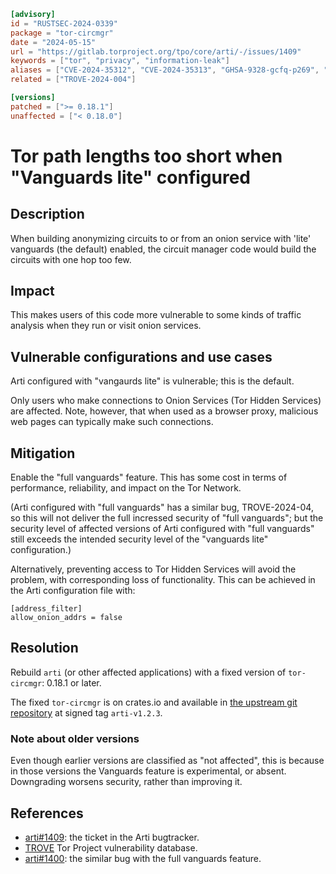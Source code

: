 ```toml
[advisory]
id = "RUSTSEC-2024-0339"
package = "tor-circmgr"
date = "2024-05-15"
url = "https://gitlab.torproject.org/tpo/core/arti/-/issues/1409"
keywords = ["tor", "privacy", "information-leak"]
aliases = ["CVE-2024-35312", "CVE-2024-35313", "GHSA-9328-gcfq-p269", "GHSA-c96h-cxx6-rmg9", "TROVE-2024-003"]
related = ["TROVE-2024-004"]

[versions]
patched = [">= 0.18.1"]
unaffected = ["< 0.18.0"]
```

# Tor path lengths too short when "Vanguards lite" configured

## Description

When building anonymizing circuits to or from an onion service with 
'lite' vanguards (the default) enabled, 
the circuit manager code would build the circuits with one hop too few.

## Impact

This makes users of this code more vulnerable to some kinds of traffic analysis
when they run or visit onion services.

## Vulnerable configurations and use cases

Arti configured with "vangaurds lite" is vulnerable;
this is the default.

Only users who make connections to Onion Services
(Tor Hidden Services) are affected.
Note, however, that when used as a browser proxy,
malicious web pages can typically make such connections.

## Mitigation

Enable the "full vanguards" feature.
This has some cost in terms of performance, reliability,
and impact on the Tor Network.

(Arti configured with "full vanguards" has a similar bug,
TROVE-2024-04,
so this will not deliver the full incressed security of "full vanguards";
but the security level of affected versions of Arti
configured with "full vanguards" still exceeds
the intended security level of the "vanguards lite" configuration.)

Alternatively,
preventing access to Tor Hidden Services will avoid the problem,
with corresponding loss of functionality.
This can be achieved in the Arti configuration file with:

```
[address_filter]
allow_onion_addrs = false
```

## Resolution

Rebuild `arti` (or other affected applications)
with a fixed version of `tor-circmgr`:
0.18.1 or later.

The fixed `tor-circmgr` is on crates.io and available in
[the upstream git repository](https://gitlab.torproject.org/tpo/core/arti)
at signed tag `arti-v1.2.3`.

### Note about older versions

Even though earlier versions are classified as "not affected",
this is because in those versions the Vanguards feature
is experimental, or absent.
Downgrading worsens security, rather than improving it.

## References

 * [arti#1409](https://gitlab.torproject.org/tpo/core/arti/-/issues/1409):
   the ticket in the Arti bugtracker.
 * [TROVE](https://gitlab.torproject.org/tpo/core/team/-/wikis/NetworkTeam/TROVE)
   Tor Project vulnerability database.
 * [arti#1400](https://gitlab.torproject.org/tpo/core/arti/-/issues/1400):
   the similar bug with the full vanguards feature.
